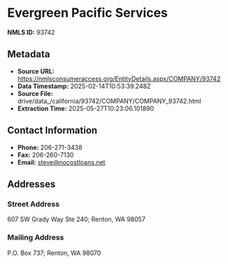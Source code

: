 # Evergreen Pacific Services

**NMLS ID:** 93742

## Metadata
- **Source URL:** https://nmlsconsumeraccess.org/EntityDetails.aspx/COMPANY/93742
- **Data Timestamp:** 2025-02-14T10:53:39.248Z
- **Source File:** drive/data_/california/93742/COMPANY/COMPANY_93742.html
- **Extraction Time:** 2025-05-27T10:23:06.101890

## Contact Information
- **Phone:** 206-271-3438
- **Fax:** 206-260-7130
- **Email:** steve@nocostloans.net

## Addresses
### Street Address
607 SW Grady Way Ste 240; Renton, WA 98057

### Mailing Address
P.O. Box 737; Renton, WA 98070
